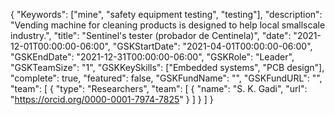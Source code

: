 {
    "Keywords": ["mine", "safety equipment testing", "testing"],
    "description": "Vending machine for cleaning products is designed to help local smallscale industry.",
    "title": "Sentinel's tester (probador de Centinela)",
    "date": "2021-12-01T00:00:00-06:00",
    "GSKStartDate": "2021-04-01T00:00:00-06:00",
    "GSKEndDate": "2021-12-31T00:00:00-06:00",
    "GSKRole": "Leader",
    "GSKTeamSize": "1",
    "GSKKeySkills": ["Embedded systems", "PCB design"],
    "complete": true,
    "featured": false,
    "GSKFundName": "",
    "GSKFundURL": "",
    "team": [
        {
            "type": "Researchers",
            "team": [
                {
                    "name": "S. K. Gadi",
                    "url": "https://orcid.org/0000-0001-7974-7825"
                }
            ]
        }
    ]
}
